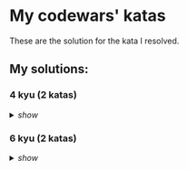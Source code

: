# My codewars' katas

These are the solution for the kata I resolved.

## My solutions:


### 4 kyu (2 katas)

<details>
  <summary>
    <i>show</i>
  </summary>

- Permutations [`.py`](src/python/4kyu/permutations.py)
- Recover a secret string from random triplets [`.py`](src/python/4kyu/recover_a_secret_string_from_random_triplets.py)

</details>

### 6 kyu (2 katas)

<details>
  <summary>
    <i>show</i>
  </summary>

- Make everyone happy [`.py`](src/python/6kyu/make_everyone_happy.py)
- Rna to protein translation [`.py`](src/python/6kyu/rna_to_protein_translation.py)

</details>
